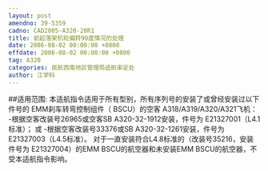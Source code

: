 ```yaml
---
layout: post
amendno: 39-5359
cadno: CAD2005-A320-20R1
title: 前起落架机轮偏转90度情况的处理
date: 2006-08-02 00:00:00 +0800
effdate: 2006-08-02 00:00:00 +0800
tag: A320
categories: 民航西南地区管理局适航审定处
author: 江学科
---
```


##适用范围:
本适航指令适用于所有型别，所有序列号的安装了或曾经安装过以下件号的 EMM刹车转弯控制组件（ BSCU）的空客 A318/A319/A320/A321飞机：
-根据空客改装号26965或空客SB A320-32-1912安装，件号为 E21327001（L4.1标准）；
或
-根据空客改装号33376或SB A320-32-1261安装，件号为E21327003（L4.5标准）。
对于一直安装符合L4.8标准的（改装号35216，安装件号为 E21327004）的EMM BSCU的航空器和未安装EMM BSCU的航空器，不受本适航指令影响。

